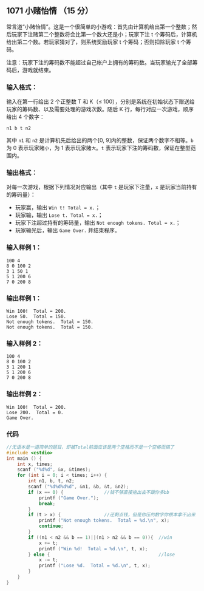 ## 1071 小赌怡情 （15 分）

常言道“小赌怡情”。这是一个很简单的小游戏：首先由计算机给出第一个整数；然后玩家下注赌第二个整数将会比第一个数大还是小；玩家下注 t 个筹码后，计算机给出第二个数。若玩家猜对了，则系统奖励玩家 t 个筹码；否则扣除玩家 t 个筹码。

注意：玩家下注的筹码数不能超过自己帐户上拥有的筹码数。当玩家输光了全部筹码后，游戏就结束。

### 输入格式：

输入在第一行给出 2 个正整数 T 和 K（≤ 100），分别是系统在初始状态下赠送给玩家的筹码数、以及需要处理的游戏次数。随后 K 行，每行对应一次游戏，顺序给出 4 个数字：

```
n1 b t n2
```

其中 `n1` 和 `n2` 是计算机先后给出的两个[0, 9]内的整数，保证两个数字不相等。`b` 为 0 表示玩家赌`小`，为 1 表示玩家赌`大`。`t` 表示玩家下注的筹码数，保证在整型范围内。

### 输出格式：

对每一次游戏，根据下列情况对应输出（其中 `t` 是玩家下注量，`x` 是玩家当前持有的筹码量）：

- 玩家赢，输出 `Win t! Total = x.`；
- 玩家输，输出 `Lose t. Total = x.`；
- 玩家下注超过持有的筹码量，输出 `Not enough tokens. Total = x.`；
- 玩家输光后，输出 `Game Over.` 并结束程序。

### 输入样例 1：

```in
100 4
8 0 100 2
3 1 50 1
5 1 200 6
7 0 200 8
```

### 输出样例 1：

```out
Win 100!  Total = 200.
Lose 50.  Total = 150.
Not enough tokens.  Total = 150.
Not enough tokens.  Total = 150.
```

### 输入样例 2：

```in
100 4
8 0 100 2
3 1 200 1
5 1 200 6
7 0 200 8
```

### 输出样例 2：

```out
Win 100!  Total = 200.
Lose 200.  Total = 0.
Game Over.
```

### 代码

```c++
//无语本是一道简单的题目，却被Total前面应该是两个空格而不是一个空格而搞了 
#include <cstdio>
int main () {
	int x, times;
	scanf ("%d%d", &x, &times);
	for (int i = 0; i < times; i++) {
		int n1, b, t, n2;
		scanf ("%d%d%d%d", &n1, &b, &t, &n2);
		if (x == 0) {				//钱不够直接拖出去不跟你多bb 
			printf ("Game Over.");
			break;
		}
		if (t > x) {				//还剩点钱，但是你压的数字你根本拿不出来 
			printf ("Not enough tokens.  Total = %d.\n", x);
			continue;
		}
		if ((n1 < n2 && b == 1)||(n1 > n2 && b == 0)){	//win 
			x += t;
			printf ("Win %d!  Total = %d.\n", t, x);	
		} else {										//lose
			x -= t;
			printf ("Lose %d.  Total = %d.\n", t, x);	
		}	
	}
} 
```

